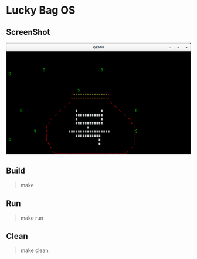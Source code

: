 # Lucky Bag OS

## ScreenShot

![Lucky Bag OS ScreenShot ](lucky_bag.gif)

## Build

> make

## Run

> make run

## Clean

> make clean
